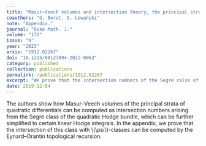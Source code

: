 ```yaml
---
title: "Masur–Veech volumes and intersection theory, the principal strata of quadratic differentials"
coauthors: "G. Borot, D. Lewański"
note: "Appendix."
journal: "Duke Math. J."
volume: "172"
issue: "9"
year: "2023"
arxiv: "1912.02267"
doi: "10.1215/00127094-2022-0063"
category: published
collection: publications
permalink: /publications/1912.02267
excerpt: "We prove that the intersection numbers of the Segre calss of the  quadratic Hodge bundle are computed by topological recursion."
date: 2019-12-04
---
```


The authors show how Masur–Veech volumes of the principal strata of quadratic differentials can be computed as intersection numbers arising from the Segre class of the quadratic Hodge bundle, which can be further simplified to certain linear Hodge integrals. In the appendix, we prove that the intersection of this class with \\(\psi\\)-classes can be computed by the Eynard–Orantin topological recursion. 